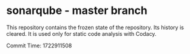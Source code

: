 # sonarqube - master branch

This repository contains the frozen state of the repository.
Its history is cleared. It is used only for static code
analysis with Codacy.

Commit Time: 1722911508